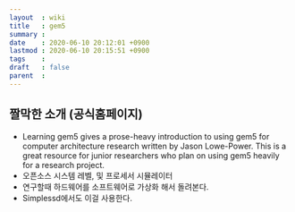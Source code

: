 ```yaml
---
layout  : wiki
title   : gem5
summary : 
date    : 2020-06-10 20:12:01 +0900
lastmod : 2020-06-10 20:15:51 +0900
tags    : 
draft   : false
parent  : 
---
```


## 짤막한 소개 (공식홈페이지)
 * Learning gem5 gives a prose-heavy introduction to using gem5 for computer architecture research written by Jason Lowe-Power. This is a great resource for junior researchers who plan on using gem5 heavily for a research project.
 * 오픈소스 시스템 레벨, 및 프로세서 시뮬레이터
 * 연구할때 하드웨어를 소프트웨어로 가상화 해서 돌려본다.
 * Simplessd에서도 이걸 사용한다.
